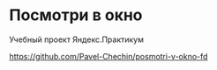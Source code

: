 # Посмотри в окно

Учебный проект Яндекс.Практикум

https://github.com/Pavel-Chechin/posmotri-v-okno-fd